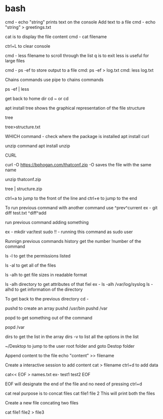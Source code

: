 # bash
cmd - echo "string"
prints text on the console
Add text to a file
cmd - echo "string" > greetings.txt

cat is to display the file content
cmd - cat filename 


ctrl+L to clear console

cmd - less filename 
to scroll through the list 
q is to exit
less is useful for large files

cmd - ps -ef
to store output to a file
cmd: ps -ef > log.txt
cmd: less log.txt

Chains commands
use pipe to chains commands

ps -ef | less 

get back to home dir
cd ~
or cd

apt install tree
shows the graphical representation of the file structure

tree

tree>structure.txt


WHICH command - check where the package is installed
apt install curl


unzip command
apt install unzip


CURL 

curl -O https://bphogan.com/thatconf.zip
-O saves the file with the same name

unzip thatconf.zip

tree | structure.zip

ctrl+a to jump to the front of the line and ctrl+e to jump to the end

To run previous command with another command use ^prev^current 
ex - git diff test.txt
^diff^add 


run previous command adding something

ex - mkdir var/test
sudo !! - running this command as sudo user

Runnign previous commands
history
get the number 
!number of the command

ls -l to get the permissions listed

ls -al to get all of the files

ls -alh to get file sizes in readable format

ls -alh directory to get attributes of that fiel
ex - ls -alh /var/log/syslog
ls -alhd to get information of the directory

To get back to the previous directory
cd - 

pushd to create an array
pushd /usr/bin
pushd /var

popd to get something out of the command

popd /var

dirs to get the list in the array
dirs -v to list all the options in the list

~/Desktop to jump to the user root folder and goto Destop folder

Append content to the file
echo "content" >> filename 

Create a interactive session to add content
cat > filename
ctrl+d to add data



cat<< EOF > names.txt
ex- 
test1
test2
EOF

EOF will designate the end of the file and no need of pressing ctrl+d


cat real purpose is to concat files
cat file1 file 2 
This will print both the files

Create a new file concating two files

cat file1 file2 > file3


